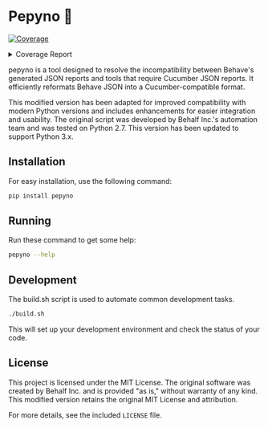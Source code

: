 # Pepyno 🥒

<!-- Pytest Coverage Comment:Begin -->
<a href="https://github.com/alanRizzo/behave2cucumber/blob/main/README.md"><img alt="Coverage" src="https://img.shields.io/badge/Coverage-88%25-green.svg" /></a><details><summary>Coverage Report </summary><table><tr><th>File</th><th>Stmts</th><th>Miss</th><th>Cover</th><th>Missing</th></tr><tbody><tr><td colspan="5"><b>src/pepyno</b></td></tr><tr><td>&nbsp; &nbsp;<a href="https://github.com/alanRizzo/behave2cucumber/blob/main/src/pepyno/cli.py">cli.py</a></td><td>38</td><td>2</td><td>95%</td><td><a href="https://github.com/alanRizzo/behave2cucumber/blob/main/src/pepyno/cli.py#L85">85</a>, <a href="https://github.com/alanRizzo/behave2cucumber/blob/main/src/pepyno/cli.py#L98">98</a></td></tr><tr><td>&nbsp; &nbsp;<a href="https://github.com/alanRizzo/behave2cucumber/blob/main/src/pepyno/converter.py">converter.py</a></td><td>55</td><td>11</td><td>80%</td><td><a href="https://github.com/alanRizzo/behave2cucumber/blob/main/src/pepyno/converter.py#L48">48</a>, <a href="https://github.com/alanRizzo/behave2cucumber/blob/main/src/pepyno/converter.py#L56-L63">56&ndash;63</a>, <a href="https://github.com/alanRizzo/behave2cucumber/blob/main/src/pepyno/converter.py#L80-L82">80&ndash;82</a>, <a href="https://github.com/alanRizzo/behave2cucumber/blob/main/src/pepyno/converter.py#L99">99</a></td></tr><tr><td>&nbsp; &nbsp;<a href="https://github.com/alanRizzo/behave2cucumber/blob/main/src/pepyno/tools.py">tools.py</a></td><td>32</td><td>5</td><td>84%</td><td><a href="https://github.com/alanRizzo/behave2cucumber/blob/main/src/pepyno/tools.py#L40-L41">40&ndash;41</a>, <a href="https://github.com/alanRizzo/behave2cucumber/blob/main/src/pepyno/tools.py#L73-L75">73&ndash;75</a></td></tr><tr><td><b>TOTAL</b></td><td><b>148</b></td><td><b>18</b></td><td><b>88%</b></td><td>&nbsp;</td></tr></tbody></table></details>
<!-- Pytest Coverage Comment:End -->

pepyno is a tool designed to resolve the incompatibility between Behave's generated JSON reports and tools that require Cucumber JSON reports. It efficiently reformats Behave JSON into a Cucumber-compatible format.

This modified version has been adapted for improved compatibility with modern Python versions and includes enhancements for easier integration and usability. The original script was developed by Behalf Inc.'s automation team and was tested on Python 2.7. This version has been updated to support Python 3.x.


## Installation
For easy installation, use the following command:

```bash
pip install pepyno
```

## Running
Run these command to get some help:

```bash
pepyno --help
```

## Development
The build.sh script is used to automate common development tasks.

```bash
./build.sh
```
This will set up your development environment and check the status of your code.


## License
This project is licensed under the MIT License. The original software was created by Behalf Inc. and is provided "as is," without warranty of any kind. This modified version retains the original MIT License and attribution.

For more details, see the included `LICENSE` file.
